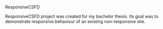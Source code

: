ResponsiveCSFD

ResponsiveCSFD project was created for my bachelor thesis. Its goal was to demonstrate responsive behaviour of an existing non-responsive site.